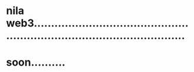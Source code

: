 # nila web3.................................................................................................
# soon..........
